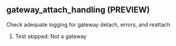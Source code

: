 
## gateway_attach_handling (PREVIEW)

Check adequate logging for gateway detach, errors, and reattach

1. Test skipped: Not a gateway
